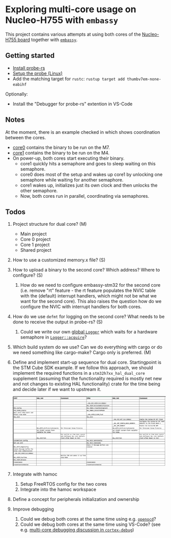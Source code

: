 # Exploring multi-core usage on Nucleo-H755 with `embassy`

This project contains various attempts at using both cores of the [Nucleo-H755 board][nucleo]
together with [`embassy`][embassy].

## Getting started

- [Install probe-rs][probe-rs-install]
- [Setup the probe (Linux)][probe-rs-setup]
- Add the matching target for `rustc`: `rustup target add thumbv7em-none-eabihf`

Optionally:

- Install the "Debugger for probe-rs" extention in VS-Code

## Notes

At the moment, there is an example checked in which shows coordination between the cores.

- [core0](./core0/) contains the binary to be run on the M7.
- [core1](./core1/) contains the binary to be run on the M4.
- On power-up, both cores start executing their binary.
  - core1 quickly hits a semaphore and goes to sleep waiting on this semaphore.
  - core0 does most of the setup and wakes up core1 by unlocking one semaphore while waiting for
    another semaphore.
  - core1 wakes up, initializes just its own clock and then unlocks the other semaphore.
  - Now, both cores run in parallel, coordinating via semaphores.

## Todos

1. Project structure for dual core? (M)
   - Main project
   - Core 0 project
   - Core 1 project
   - Shared project
2. How to use a customized memory.x file? (S)
3. How to upload a binary to the second core? Which address? Where to configure? (S)
   1. How do we need to configure embassy-stm32 for the second core
      (i.e. remove "rt" feature - the rt feature populates the NVIC table with the (default) interrupt handlers,
      which might not be what we want for the second core).
      This also raises the question how do we configure the NVIC with interrupt handlers for both cores.
4. How do we use `defmt` for logging on the second core? What needs to be done to receive the output in probe-rs? (S)
   1. Could we write our own [global `Logger`][logger-trait]
      which waits for a hardware semaphore in [`Logger::acquire`][logger-acquire]?
5. Which build system do we use? Can we do everything with cargo or do we need something like cargo-make?
   Cargo only is preferred. (M)
6. Define and implement start-up sequence for dual core.
   Startingpoint is the STM Cube SDK example.
   If we follow this approach,
   we should implement the required functions in a `stm32h7xx_hal_dual_core` supplement
   (assuming that the functionality required is mostly net new and not changes to existing HAL functionality)
   crate for the time being and decide later if we want to upstream it.

   ![Start-up sequence as provided in the STM Cube SDK example](/assets/startup_seq.png)

7. Integrate with hamoc
   1. Setup FreeRTOS config for the two cores
   2. Integrate into the hamoc workspace
8. Define a concept for peripherals initialization and ownership
9. Improve debugging
   1. Could we debug both cores at the same time using e.g. [`openocd`][openocd]?
   2. Could we debug both cores at the same time using VS-Code?
      (see e.g. [multi-core debugging discussion in `cortex-debug`][mc-debug-discussion])

[nucleo]: https://www.st.com/en/evaluation-tools/nucleo-h755zi-q.html
[embassy]: https://github.com/embassy-rs/embassy
[probe-rs-install]: https://probe.rs/docs/getting-started/installation/
[probe-rs-setup]: https://probe.rs/docs/getting-started/probe-setup/#linux%3A-udev-rules
[logger-trait]: https://github.com/knurling-rs/defmt/blob/main/defmt/src/traits.rs#L90
[logger-acquire]: https://github.com/knurling-rs/defmt/blob/main/firmware/defmt-rtt/src/lib.rs#L52
[openocd]: https://openocd.org/
[mc-debug-discussion]: https://github.com/Marus/cortex-debug/issues/152#issuecomment-492815247